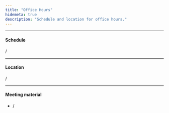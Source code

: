 ```yaml
---
title: "Office Hours"
hidemeta: true
description: "Schedule and location for office hours."
---
```


--- 
#### Schedule

/

---

#### Location

/

---

#### Meeting material

+ /